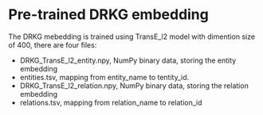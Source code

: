 # Pre-trained DRKG embedding
The DRKG mebedding is trained using TransE\_l2 model with dimention size of 400, there are four files:
 - DRKG\_TransE\_l2\_entity.npy, NumPy binary data, storing the entity embedding
 - entities.tsv, mapping from entity\_name to tentity\_id.
 - DRKG\_TransE\_l2\_relation.npy, NumPy binary data, storing the relation embedding
 - relations.tsv, mapping from relation\_name to relation\_id


